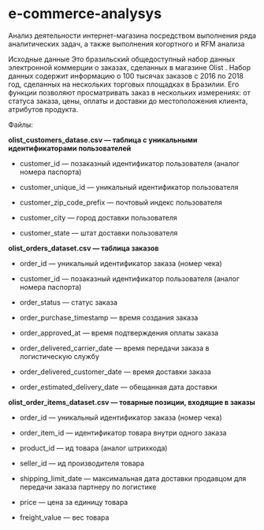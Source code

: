 # e-commerce-analysys
Анализ деятельности интернет-магазина посредством выполнения ряда аналитических задач, а также выполнения когортного и RFM анализа

Исходные данные
Это бразильский общедоступный набор данных электронной коммерции о заказах, сделанных в магазине Olist . Набор данных содержит информацию о 100 тысячах заказов с 2016 по 2018 год, сделанных на нескольких торговых площадках в Бразилии. Его функции позволяют просматривать заказ в нескольких измерениях: от статуса заказа, цены, оплаты и доставки до местоположения клиента, атрибутов продукта.

Файлы:

**olist_customers_datase.csv — таблица с уникальными идентификаторами пользователей**
  
- customer_id — позаказный идентификатор пользователя (аналог номера паспорта)
  
- customer_unique_id —  уникальный идентификатор пользователя
  
- customer_zip_code_prefix —  почтовый индекс пользователя
  
- customer_city —  город доставки пользователя
  
- customer_state —  штат доставки пользователя
  
**olist_orders_dataset.csv —  таблица заказов**
  
- order_id —  уникальный идентификатор заказа (номер чека)
  
- customer_id —  позаказный идентификатор пользователя (аналог номера паспорта)
  
- order_status —  статус заказа
  
- order_purchase_timestamp —  время создания заказа
  
- order_approved_at —  время подтверждения оплаты заказа
  
- order_delivered_carrier_date —  время передачи заказа в логистическую службу
  
- order_delivered_customer_date —  время доставки заказа
  
- order_estimated_delivery_date —  обещанная дата доставки
  
**olist_order_items_dataset.csv —  товарные позиции, входящие в заказы**
  
- order_id —  уникальный идентификатор заказа (номер чека)
  
- order_item_id —  идентификатор товара внутри одного заказа
  
- product_id —  ид товара (аналог штрихкода)
  
- seller_id — ид производителя товара
  
- shipping_limit_date —  максимальная дата доставки продавцом для передачи заказа партнеру по логистике
  
- price —  цена за единицу товара
  
- freight_value —  вес товара
